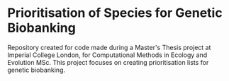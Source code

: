 # Prioritisation of Species for Genetic Biobanking
Repository created for code made during a Master's Thesis project at Imperial College London, for Computational Methods in Ecology and Evolution MSc. This project focuses on creating prioritisation lists for genetic biobanking.
